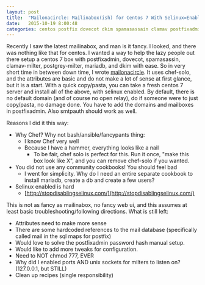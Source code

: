 ```yaml
---
layout: post
title:  "Mailonacircle: Mailinabox(ish) for Centos 7 With Selinux=Enabled"
date:   2015-10-19 8:00:48
categories: centos postfix dovecot dkim spamasassain clamav postfixadmin chef chef-solo selinux postgrey postgrey-milter mariadb
---
```

Recently I saw the latest mailinabox, and man is it fancy. I looked, and there was nothing like that for centos.
I wanted a way to help the lazy people out there setup a centos 7 box with postfixadmin, dovecot, spamasassin, clamav-milter, postgrey-milter, mariadb, and dkim with ease. So in very short time in between down time, I wrote [mailonacircle](https://github.com/drewlander/mailonacircle). It uses chef-solo, and the attributes are basic and do not make a lot of sense at first glance, but it is a start. With a quick copy/pasta, you can take a fresh centos 7 server and install all of the above, with selinux enabled. By default, there is no default domain (and of course no open relay), do if someone were to just copy/pasta, no damage done. You have to add the domains and mailboxes in postfixadmin. Also smtpauth should work as well.

Reasons I did it this way:

* Why Chef? Why not bash/ansible/fancypants thing:
  * I know Chef very well
  * Because I have a hammer, everything looks like a nail
    * To be fair, chef solo is perfect for this. Run it once, "make this box look like X", and you can remove chef-solo if you wanted. 
* You did not use any community cookbooks! You should feel bad
  * I went for simplicity. Why do I need an entire separate cookbook to install mariadb, create a db and create a few users? 
* Selinux enabled is hard
  * [http://stopdisablingselinux.com/](http://stopdisablingselinux.com/)

This is not as fancy as mailinabox, no fancy web ui, and this assumes at least basic troubleshooting/following directions. What is still left:

* Attributes need to make more sense
* There are some hardcoded references to the mail database (specifically called mail in the sql maps for postfix)
* Would love to solve the  postfixadmin password hash manual setup. 
* Would like to add more tweaks for configuration.
* Need to NOT chmod 777, EVER
* Why did I enabled ports AND unix sockets for milters to listen on? (127.0.0.1, but STILL)
* Clean up recipes (single responsibility)
